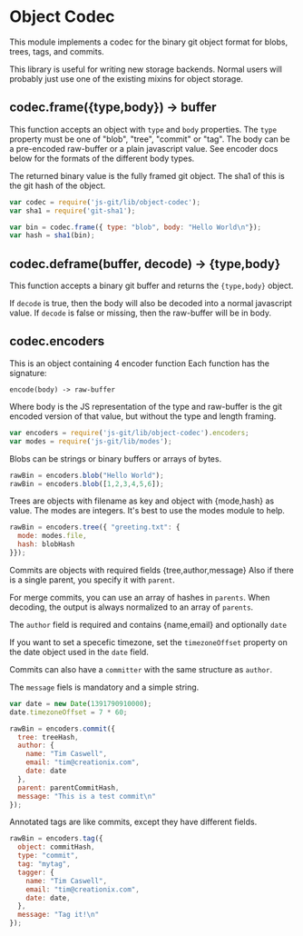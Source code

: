# Object Codec

This module implements a codec for the binary git object format for blobs, trees, tags, and commits.

This library is useful for writing new storage backends.  Normal users will probably
just use one of the existing mixins for object storage.

## codec.frame({type,body}) -> buffer

This function accepts an object with `type` and `body` properties.  The `type`
property must be one of "blob", "tree", "commit" or "tag".  The body can be a
pre-encoded raw-buffer or a plain javascript value.  See encoder docs below for
the formats of the different body types.

The returned binary value is the fully framed git object.  The sha1 of this is
the git hash of the object.

```js
var codec = require('js-git/lib/object-codec');
var sha1 = require('git-sha1');

var bin = codec.frame({ type: "blob", body: "Hello World\n"});
var hash = sha1(bin);
```

## codec.deframe(buffer, decode) -> {type,body}

This function accepts a binary git buffer and returns the `{type,body}` object.

If `decode` is true, then the body will also be decoded into a normal javascript
value.  If `decode` is false or missing, then the raw-buffer will be in body.

## codec.encoders

This is an object containing 4 encoder function  Each function has the signature:

    encode(body) -> raw-buffer

Where body is the JS representation of the type and raw-buffer is the git encoded
version of that value, but without the type and length framing.

```js
var encoders = require('js-git/lib/object-codec').encoders;
var modes = require('js-git/lib/modes');
```

Blobs can be strings or binary buffers or arrays of bytes.

```js
rawBin = encoders.blob("Hello World");
rawBin = encoders.blob([1,2,3,4,5,6]);
```

Trees are objects with filename as key and object with {mode,hash} as value.
The modes are integers.  It's best to use the modes module to help.

```js
rawBin = encoders.tree({ "greeting.txt": {
  mode: modes.file,
  hash: blobHash
}});
```

Commits are objects with required fields {tree,author,message}
Also if there is a single parent, you specify it with `parent`.

For merge commits, you can use an array of hashes in  `parents`.
When decoding, the output is always normalized to an array of `parents`.

The `author` field is required and contains {name,email} and optionally `date`

If you want to set a specefic timezone, set the `timezoneOffset` property on the
date object used in the `date` field.

Commits can also have a `committer` with the same structure as `author`.

The `message` fiels is mandatory and a simple string.

```js
var date = new Date(1391790910000);
date.timezoneOffset = 7 * 60;

rawBin = encoders.commit({
  tree: treeHash,
  author: {
    name: "Tim Caswell",
    email: "tim@creationix.com",
    date: date
  },
  parent: parentCommitHash,
  message: "This is a test commit\n"
});
```

Annotated tags are like commits, except they have different fields.

```js
rawBin = encoders.tag({
  object: commitHash,
  type: "commit",
  tag: "mytag",
  tagger: {
    name: "Tim Caswell",
    email: "tim@creationix.com",
    date: date,
  },
  message: "Tag it!\n"
});
```
